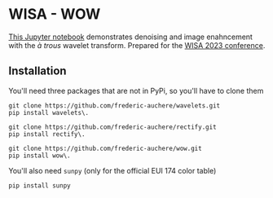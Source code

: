 # WISA - WOW

[This Jupyter notebook](wow.ipynb) demonstrates denoising and image enahncement with the *à trous* wavelet transform. Prepared for the [WISA 2023 conference](https://www.wisa2023.org/).

## Installation

You'll need three packages that are not in PyPi, so you'll have to clone them

```shell
git clone https://github.com/frederic-auchere/wavelets.git
pip install wavelets\.
```

```shell
git clone https://github.com/frederic-auchere/rectify.git
pip install rectify\.
```

```shell
git clone https://github.com/frederic-auchere/wow.git
pip install wow\.
```

You'll also need ```sunpy``` (only for the official EUI 174 color table)

```shell
pip install sunpy
```
